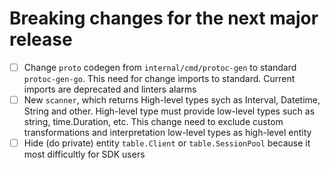# Breaking changes for the next major release

- [ ] Change `proto` codegen from `internal/cmd/protoc-gen` to standard `protoc-gen-go`. This need for change
  imports to standard. Current imports are deprecated and linters alarms
- [ ] New `scanner`, which returns High-level types sych as Interval, Datetime, String and other. High-level type must
  provide low-level types such as string, time.Duration, etc. This change need to exclude custom transformations
  and interpretation low-level types as high-level entity
- [ ] Hide (do private) entity `table.Client` or `table.SessionPool` because it most difficultly for SDK users
